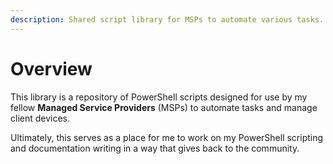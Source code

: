 ```yaml
---
description: Shared script library for MSPs to automate various tasks.
---
```


# Overview

This library is a repository of PowerShell scripts designed for use by my fellow **Managed Service Providers** (MSPs) to automate tasks and manage client devices.&#x20;

Ultimately, this serves as a place for me to work on my PowerShell scripting and documentation writing in a way that gives back to the community.
